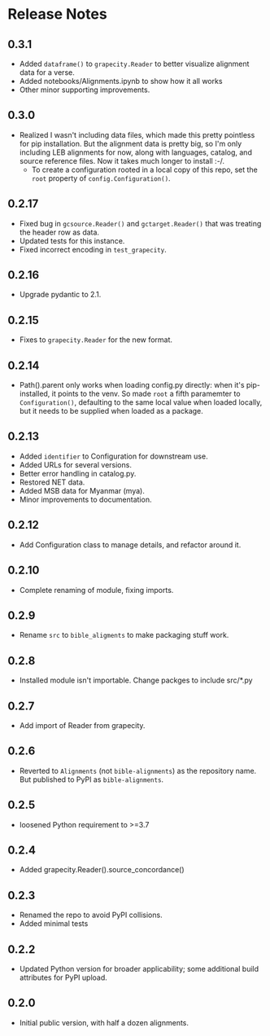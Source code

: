 # Release Notes

## 0.3.1

* Added `dataframe()` to `grapecity.Reader` to better visualize
  alignment data for a verse.
* Added notebooks/Alignments.ipynb to show how it all works
* Other minor supporting improvements.

## 0.3.0

* Realized I wasn't including data files, which made this pretty
  pointless for pip installation. But the alignment data is pretty
  big, so I'm only including LEB alignments for now, along with
  languages, catalog, and source reference files. Now it takes much
  longer to install :-/.
    * To create a configuration rooted in a local copy of this repo,
      set the `root` property of `config.Configuration()`. 

## 0.2.17

* Fixed bug in `gcsource.Reader()` and `gctarget.Reader()` that was
  treating the header row as data.
* Updated tests for this instance.
* Fixed incorrect encoding in `test_grapecity`.

## 0.2.16

* Upgrade pydantic to 2.1.

## 0.2.15

* Fixes to `grapecity.Reader` for the new format.

## 0.2.14

- Path().parent only works when loading config.py directly: when it's
  pip-installed, it points to the venv. So made `root` a fifth
  paramemter to `Configuration()`, defaulting to the same local value
  when loaded locally, but it needs to be supplied when loaded as
  a package.

## 0.2.13

- Added `identifier` to Configuration for downstream use.
- Added URLs for several versions.
- Better error handling in catalog.py.
- Restored NET data.
- Added MSB data for Myanmar (mya).
- Minor improvements to documentation.

## 0.2.12

- Add Configuration class to manage details, and refactor around it.

## 0.2.10

- Complete renaming of module, fixing imports.

## 0.2.9

- Rename `src` to `bible_aligments` to make packaging stuff work.

## 0.2.8

- Installed module isn't importable. Change packges to include src/*.py 

## 0.2.7

- Add import of Reader from grapecity.

## 0.2.6

- Reverted to `Alignments` (not `bible-alignments`) as the repository
  name. But published to PyPI as `bible-alignments`. 

## 0.2.5

- loosened Python requirement to >=3.7

## 0.2.4

- Added grapecity.Reader().source_concordance()

## 0.2.3

- Renamed the repo to avoid PyPI collisions.
- Added minimal tests

## 0.2.2

- Updated Python version for broader applicability; some additional
  build attributes for PyPI upload.

## 0.2.0

- Initial public version, with half a dozen alignments.
